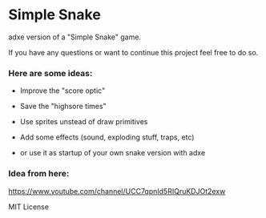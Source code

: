 # Simple Snake 
adxe version of a "Simple Snake" game.

If you have any questions or want to continue this project feel free to do so.

### Here are some ideas:
- Improve the "score optic"
- Save the "highsore times"
- Use sprites unstead of draw primitives
- Add some effects (sound, exploding stuff, traps, etc)

- or use it as startup of your own snake version with adxe

### Idea from here:
https://www.youtube.com/channel/UCC7qpnId5RIQruKDJOt2exw


MIT License
